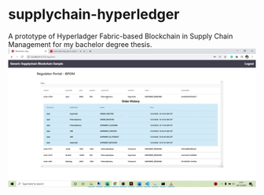 # supplychain-hyperledger
A prototype of Hyperladger Fabric-based Blockchain in Supply Chain Management for my bachelor degree thesis.
![full](/done.png)
